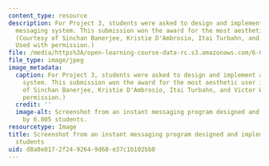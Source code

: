 ```yaml
---
content_type: resource
description: For Project 3, students were asked to design and implement an instant
  messaging system. This submission won the award for the most aesthetic user interface.
  (Courtesy of Sinchan Banerjee, Kristie D'Ambrosio, Itai Turbahn, and Victor Wang.
  Used with permission.)
file: /media/https%3A/open-learning-course-data-rc.s3.amazonaws.com/6-005-elements-of-software-construction-fall-2008/d8a8e8172f2492649d68e37c1b102bb0_6-005f08.jpg
file_type: image/jpeg
image_metadata:
  caption: For Project 3, students were asked to design and implement an instant messaging
    system. This submission won the award for the most aesthetic user interface. (Courtesy
    of Sinchan Banerjee, Kristie D'Ambrosio, Itai Turbahn, and Victor Wang. Used with
    permission.)
  credit: ''
  image-alt: Screenshot from an instant messaging program designed and implemented
    by 6.005 students.
resourcetype: Image
title: Screenshot from an instant messaging program designed and implemented by 6.005
  students
uid: d8a8e817-2f24-9264-9d68-e37c1b102bb0
---
```

